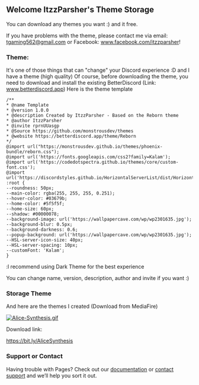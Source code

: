## Welcome ItzzParsher's Theme Storage

You can download any themes you want :) and it free.

If you have problems with the theme, please contact me via email: tgaming562@gmail.com or Facebook: www.facebook.com/itzzparsher!

### Theme:

It's one of those things that can "change" your Discord experience :D and I have a theme (high quality)
Of course, before downloading the theme, you need to download and install the existing BetterDiscord
(Link: www.betterdiscord.app)
Here is the theme template
```template
/**
* @name Template
* @version 1.0.0
* @description Created by ItzzParsher - Based on the Reborn theme
* @author ItzzParsher
* @invite rprnUUasgp
* @Source https://github.com/monstrousdev/themes
* @website https://betterdiscord.app/theme/Reborn
*/
@import url("https://monstrousdev.github.io/themes/phoenix-bundle/reborn.css");
@import url('https://fonts.googleapis.com/css2?family=Kalam');
@import url('https://codedotspectra.github.io/themes/core/custom-font.css');
@import url('https://discordstyles.github.io/HorizontalServerList/dist/HorizontalServerList.css');
:root {
--roundness: 50px;
--main-color: rgba(255, 255, 255, 0.251);
--hover-color: #03679b;
--home-color: #5f5f5f;
--home-size: 60px;
--shadow: #00000078;
--background-image: url('https://wallpapercave.com/wp/wp2301635.jpg');
--background-blur: 0.5px;
--background-darkness: 0.6;
--popup-background: url('https://wallpapercave.com/wp/wp2301635.jpg');
--HSL-server-icon-size: 40px;
--HSL-server-spacing: 10px;
--customFont: 'Kalam';
}
```

:l recommend using Dark Theme for the best experience

You can change name, version, description, author and invite if you want :)


### Storage Theme

And here are the themes I created (Download from MediaFire)

[![Alice-Synthesis.gif](https://i.postimg.cc/gkgg31HJ/Alice-Synthesis.gif)](https://postimg.cc/ppnQHG7b)

Download link:

https://bit.ly/AliceSynthesis


### Support or Contact

Having trouble with Pages? Check out our [documentation](https://docs.github.com/categories/github-pages-basics/) or [contact support](https://support.github.com/contact) and we’ll help you sort it out.
